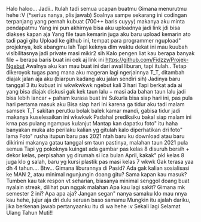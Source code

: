 Halo haloo...
Jadii..
Itulah tadi semua ucapan buatmu
Gimana menurutmu hehe :V (*serius nanya, plis jawab)
Soalnya sampe sekarang ini codingan terpanjang yang pernah kubuat (700++ baris cuyyy) makanya aku minta pendapatmu
Yang ini pun akhirnya bisa aku uploadnya jadi link jdi bisa diakses kapan aja
Yang file taun kemarin juga aku baru upload kemarin ato tadi pagi gitu
Upload ke github ini, tempat para programmer ngupload" projeknya, kek abangmu lah
Tapi keknya dlm waktu dekat ini mau kuubah visibilitasnya jadi private masi mikir2 sih
Kalo pengen liat kau berapa banyak file + berapa baris buat ini cek aj link ini https://github.com/Fidzzy/Projek-Ngebut
Awalnya aku kan mau buat ini dari awal liburan, tapi itulah..
Tetap dikeroyok tugas pang mana aku mageran lagi ngerjainnya T_T, ditambah diajak jalan aja aku (biarpun kadang aku jalan sendiri sih)
Jadinya baru tanggal 3 itu kubuat ini wkwkwkwk ngebut kali 3 hari
Tapi berkat ada ai yang bisa diajak diskusi gak kek taun lalu + masi ada bahan taun lalu jadi bisa lebih lancar + paham kurasa buat ini
Sukurla bisa siap hari ini, pas pula hari pertama masuk aku
Bisa siap hari ini karena ga tidur aku tadi malam samsek T_T sakitan perutku bolak balek kamar mandi, gabisa tidur jadi makanya kuselesaikan ini wkwkwk
Padahal prediksiku bakal siap malam ini krna pas pulang ngampus kulanjut
Mantap kan dapatku foto" itu haha banyakan muka ato perilaku kalian yg gitulah kalo diperhatikan dri foto" lama
Foto" rusha itupun baru pas 2021 ntah baru ku download atau baru dikirimi makanya gatau tanggal sm taun pastinya, malahan taun 2021 pula semua
Tapi yg pokoknya kuingat ada gambar pas kelas 8 disuruh bersih + dekor kelas, perpisahan yg dirumah si ica bulan April, kakak" pkl kelas 8 juga klo g salah, baru yg kursi plastik pas masi kelas 7 wkwk
Gak terasa yaa dh 4 tahun....
Btw...
Gimana liburannya di Pasid? Ada gak kalian sosialisasi ke MAN 2, atau minimal ngunjungin doang gitu? Sama kapan kau masuk? 
Tumben kau tak respon vt seharian, biasanya minimal senggol doang buat nyalain streak, dilihat pun nggak malahan
Apa kau lagi sakit?
Gimana mk semester 2 ini? Apa apa aja?
Jangan segan" nanya samaku klo mau nnya kau hehe, jujur aja dri dulu seruan baso samamu
Mungkin itu ajalah dariku, jika berkenan jawab pertanyaanku itu di wa hehe :v
Sekali lagi Selamat Ulang Tahun Muti!!


